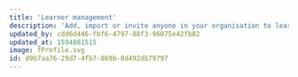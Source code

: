 ```yaml
---
title: 'Learner management'
description: 'Add, import or invite anyone in your organisation to learn. No limits. No caps and no per seat licences.'
updated_by: cdd6d446-fbf6-4797-88f3-96075e42fb82
updated_at: 1594881515
image: fProfile.svg
id: d9b7aa76-29d7-4fb7-869b-0d492db79797
---
```

